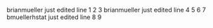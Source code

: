 brianmueller just edited line 1
2
3
brianmueller just edited line 4
5
6
7
bmuellerhstat just edited line 8
9
